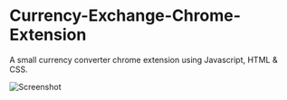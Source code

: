 # Currency-Exchange-Chrome-Extension
A small currency converter chrome extension using Javascript, HTML &amp; CSS. 


![Screenshot](https://user-images.githubusercontent.com/56900874/221317034-26c8b79a-b264-4acf-9a10-3bdfe953f786.png)
